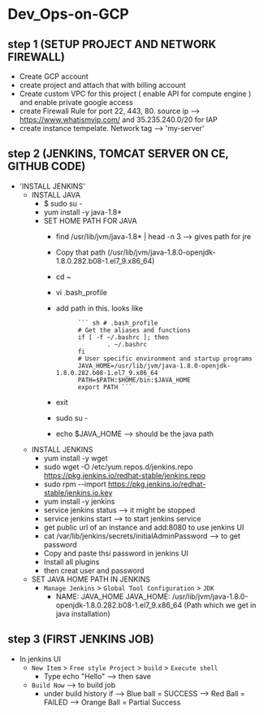 # Dev_Ops-on-GCP
## step 1 (SETUP PROJECT AND NETWORK FIREWALL)
   - Create GCP account 
   - create project and attach that with billing account
   - Create custom VPC for this project ( enable API for compute engine ) and enable private google access
   - create Firewall Rule for port 22, 443, 80. source ip --> https://www.whatismyip.com/ and 35.235.240.0/20 for IAP
   - create instance tempelate. Network tag --> 'my-server'
## step 2 (JENKINS, TOMCAT SERVER ON CE, GITHUB CODE)
   - 'INSTALL JENKINS'
        - INSTALL JAVA
            - $ sudo su -
            - yum install -y java-1.8*
            - SET HOME PATH FOR JAVA
                - find /usr/lib/jvm/java-1.8* | head -n 3 --> gives path for jre
                - Copy that path (/usr/lib/jvm/java-1.8.0-openjdk-1.8.0.282.b08-1.el7_9.x86_64)
                - cd ~
                - vi .bash_profile
                - add path in this. looks like

                            ``` sh # .bash_profile
                            # Get the aliases and functions
                            if [ -f ~/.bashrc ]; then
                                    . ~/.bashrc
                            fi
                            # User specific environment and startup programs
                            JAVA_HOME=/usr/lib/jvm/java-1.8.0-openjdk-1.8.0.282.b08-1.el7_9.x86_64
                            PATH=$PATH:$HOME/bin:$JAVA_HOME
                            export PATH ```
                - exit
                - sudo su -
                - echo $JAVA_HOME --> should be the java path            
        - INSTALL JENKINS 
            - yum install -y wget
            - sudo wget -O /etc/yum.repos.d/jenkins.repo https://pkg.jenkins.io/redhat-stable/jenkins.repo
            - sudo rpm --import https://pkg.jenkins.io/redhat-stable/jenkins.io.key
            - yum install -y jenkins
            - service jenkins status  --> it might be stopped
            - service jenkins start  --> to start jenkins service
            - get public url of an instance and add:8080 to use jenkins UI
            - cat /var/lib/jenkins/secrets/initialAdminPassword --> to get password
            - Copy and paste thsi password in jenkins UI
            - Install all plugins
            - then creat user and password
        - SET JAVA HOME PATH IN JENKINS 
            - `Manage Jenkins` > `Global Tool Configuration` > `JDK`
                - NAME: JAVA_HOME
                  JAVA_HOME: /usr/lib/jvm/java-1.8.0-openjdk-1.8.0.282.b08-1.el7_9.x86_64 (Path which we get in java installation)
## step 3 (FIRST JENKINS JOB)
   - In jenkins UI
        - `New Item` > `Free style Project` > `build` > `Execute shell`
           -  Type echo "Hello"  --> then save 
        - `Build Now` --> to build job
           -  under build history if
               --> Blue ball = SUCCESS
               --> Red Ball = FAILED
               --> Orange Ball = Partial Success   


